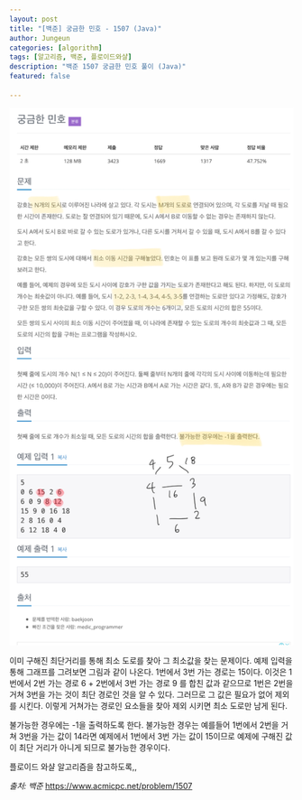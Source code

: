 ```yaml
---
layout: post
title: "[백준] 궁금한 민호 - 1507 (Java)"
author: Jungeun
categories: [algorithm]
tags: [알고리즘, 백준, 플로이드와샬]
description: "백준 1507 궁금한 민호 풀이 (Java)"
featured: false

---
```


![1507](/assets/images/boj/1507_boj.png)

이미 구해진 최단거리를 통해 최소 도로를 찾아 그 최소값을 찾는 문제이다. 예제 입력을 통해 그래프를 그려보면 그림과 같이 나온다. 1번에서 3번 가는 경로는 15이다. 이것은 1번에서 2번 가는 경로 6 + 2번에서 3번 가는 경로 9 를 합친 값과 같으므로 1번은 2번을 거쳐 3번을 가는 것이 최단 경로인 것을 알 수 있다. 그러므로 그 값은 필요가 없어 제외를 시킨다. 이렇게 거쳐가는 경로인 요소들을 찾아 제외 시키면 최소 도로만 남게 된다. 

불가능한 경우에는 -1을 출력하도록 한다. 불가능한 경우는 예를들어 1번에서 2번을 거쳐 3번을 가는 값이 14라면 예제에서 1번에서 3번 가는 값이 15이므로 예제에 구해진 값이 최단 거리가 아니게 되므로 불가능한 경우이다. 

플로이드 와샬 알고리즘을 참고하도록,,

<script src="https://gist.github.com/JungeunKwon/fe8e18ee06a1bcb3c93515cb716b3587.js"></script>

*출처: 백준* https://www.acmicpc.net/problem/1507